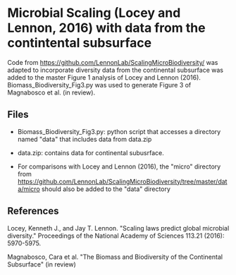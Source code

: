 # Microbial Scaling (Locey and Lennon, 2016) with data from the contintental subsurface

Code from https://github.com/LennonLab/ScalingMicroBiodiversity/ was adapted to incorporate diversity data from the continental subsurface was added to the master Figure 1 analysis of Locey and Lennon (2016). Biomass_Biodiversity_Fig3.py was used to generate Figure 3 of Magnabosco et al. (in review).

## Files 

* Biomass_Biodiversity_Fig3.py: python script that accesses a directory named "data" that includes data from data.zip

* data.zip: contains data for continental subusrface. 

* For comparisons with Locey and Lennon (2016), the "micro" directory from https://github.com/LennonLab/ScalingMicroBiodiversity/tree/master/data/micro should also be added to the "data" directory

## References
Locey, Kenneth J., and Jay T. Lennon. "Scaling laws predict global microbial diversity." Proceedings of the National Academy of Sciences 113.21 (2016): 5970-5975.

Magnabosco, Cara et al. "The Biomass and Biodiversity of the Continental Subsurface" (in review)
